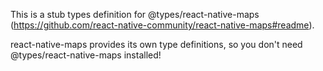This is a stub types definition for @types/react-native-maps (https://github.com/react-native-community/react-native-maps#readme).

react-native-maps provides its own type definitions, so you don't need @types/react-native-maps installed!